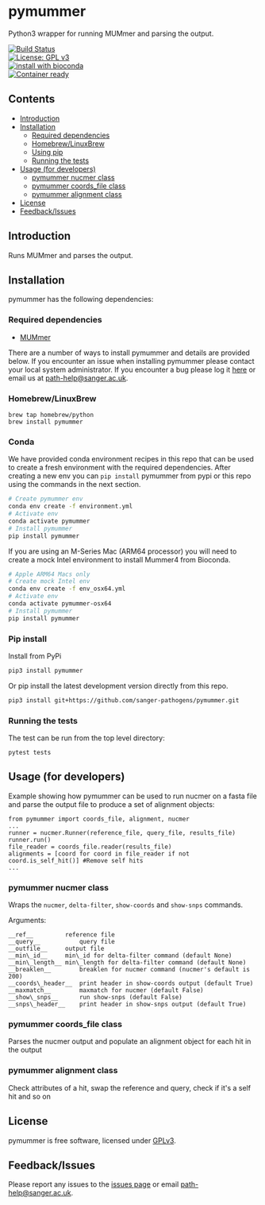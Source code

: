 # pymummer

Python3 wrapper for running MUMmer and parsing the output. 

[![Build Status](https://travis-ci.org/sanger-pathogens/pymummer.svg?branch=master)](https://travis-ci.org/sanger-pathogens/pymummer)   
[![License: GPL v3](https://img.shields.io/badge/License-GPL%20v3-brightgreen.svg)](https://github.com/sanger-pathogens/pymummer/blob/master/LICENSE)    
[![install with bioconda](https://img.shields.io/badge/install%20with-bioconda-brightgreen.svg?style=flat-square)](http://bioconda.github.io/recipes/pymummer/README.html)   
[![Container ready](https://img.shields.io/badge/container-ready-brightgreen.svg)](https://quay.io/repository/biocontainers/pymummer)  

## Contents
  * [Introduction](#introduction)
  * [Installation](#installation)
    * [Required dependencies](#required-dependencies)
    * [Homebrew/LinuxBrew](#homebrewlinuxbrew)
    * [Using pip](#using-pip)
    * [Running the tests](#running-the-tests)
  * [Usage (for developers)](#usage-for-developers)
    * [pymummer nucmer class](#pymummer-nucmer-class)
    * [pymummer coords\_file class](#pymummer-coords_file-class)
    * [pymummer alignment class](#pymummer-alignment-class)
  * [License](#license)
  * [Feedback/Issues](#feedbackissues)

## Introduction
Runs MUMmer and parses the output.

## Installation
pymummer has the following dependencies:

### Required dependencies
* [MUMmer](http://mummer.sourceforge.net/manual/#installation)

There are a number of ways to install pymummer and details are provided below. If you encounter an issue when installing pymummer please contact your local system administrator. If you encounter a bug please log it [here](https://github.com/sanger-pathogens/pymummer/issues) or email us at path-help@sanger.ac.uk.

### Homebrew/LinuxBrew
```
brew tap homebrew/python
brew install pymummer
```

### Conda

We have provided conda environment recipes in this repo that can be used to create a fresh environment with the required dependencies. After creating a new env you can `pip install` pymummer from pypi or this repo using the commands in the next section.

```bash
# Create pymummer env 
conda env create -f environment.yml
# Activate env
conda activate pymummer
# Install pymummer
pip install pymummer
```

If you are using an M-Series Mac (ARM64 processor) you will need to create a mock Intel environment to install Mummer4 from Bioconda.

```bash
# Apple ARM64 Macs only
# Create mock Intel env
conda env create -f env_osx64.yml
# Activate env
conda activate pymummer-osx64
# Install pymummer
pip install pymummer
```

### Pip install

Install from PyPi

```bash
pip3 install pymummer
```

Or pip install the latest development version directly from this repo.

```bash
pip3 install git+https://github.com/sanger-pathogens/pymummer.git
```

### Running the tests
The test can be run from the top level directory: 

```
pytest tests
```

## Usage (for developers)

Example showing how pymummer can be used to run nucmer on a fasta file and parse the output file to produce a set of alignment objects:
```
from pymummer import coords_file, alignment, nucmer
...
runner = nucmer.Runner(reference_file, query_file, results_file) 
runner.run()
file_reader = coords_file.reader(results_file)
alignments = [coord for coord in file_reader if not coord.is_self_hit()] #Remove self hits
...
```
### pymummer nucmer class

Wraps the `nucmer`, `delta-filter`, `show-coords` and `show-snps` commands. 

Arguments:
```
__ref__			reference file  
__query__			query file  
__outfile__		output file  
__min\_id__		min\_id for delta-filter command (default None)  
__min\_length__	min\_length for delta-filter command (default None)  
__breaklen__		breaklen for nucmer command (nucmer's default is 200)   
__coords\_header__	print header in show-coords output (default True)  
__maxmatch__		maxmatch for nucmer (default False)  
__show\_snps__		run show-snps (default False)  
__snps\_header__ 	print header in show-snps output (default True)  
```

### pymummer coords_file class

Parses the nucmer output and populate an alignment object for each hit in the output
  
### pymummer alignment class

Check attributes of a hit, swap the reference and query, check if it's a self hit and so on

## License
pymummer is free software, licensed under [GPLv3](https://github.com/sanger-pathogens/pymummer/blob/master/LICENSE).

## Feedback/Issues
Please report any issues to the [issues page](https://github.com/sanger-pathogens/pymummer/issues) or email path-help@sanger.ac.uk.